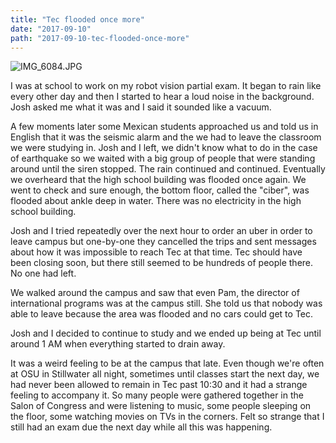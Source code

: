 ```yaml
---
title: "Tec flooded once more"
date: "2017-09-10"
path: "2017-09-10-tec-flooded-once-more"
---
```


![IMG_6084.JPG](https://mcquadeblog.files.wordpress.com/2017/09/img_6084.jpg)

I was at school to work on my robot vision partial exam. It began to rain like every other day and then I started to hear a loud noise in the background. Josh asked me what it was and I said it sounded like a vacuum.

A few moments later some Mexican students approached us and told us in English that it was the seismic alarm and the we had to leave the classroom we were studying in. Josh and I left, we didn't know what to do in the case of earthquake so we waited with a big group of people that were standing around until the siren stopped. The rain continued and continued. Eventually we overheard that the high school building was flooded once again. We went to check and sure enough, the bottom floor, called the "ciber", was flooded about ankle deep in water. There was no electricity in the high school building.

Josh and I tried repeatedly over the next hour to order an uber in order to leave campus but one-by-one they cancelled the trips and sent messages about how it was impossible to reach Tec at that time. Tec should have been closing soon, but there still seemed to be hundreds of people there. No one had left.

We walked around the campus and saw that even Pam, the director of international programs was at the campus still. She told us that nobody was able to leave because the area was flooded and no cars could get to Tec.

Josh and I decided to continue to study and we ended up being at Tec until around 1 AM when everything started to drain away.

It was a weird feeling to be at the campus that late. Even though we're often at OSU in Stillwater all night, sometimes until classes start the next day, we had never been allowed to remain in Tec past 10:30 and it had a strange feeling to accompany it. So many people were gathered together in the Salon of Congress and were listening to music, some people sleeping on the floor, some watching movies on TVs in the corners. Felt so strange that I still had an exam due the next day while all this was happening.
